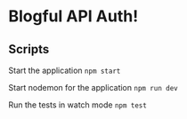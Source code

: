 # Blogful API Auth!

## Scripts

Start the application `npm start`

Start nodemon for the application `npm run dev`

Run the tests in watch mode `npm test`
